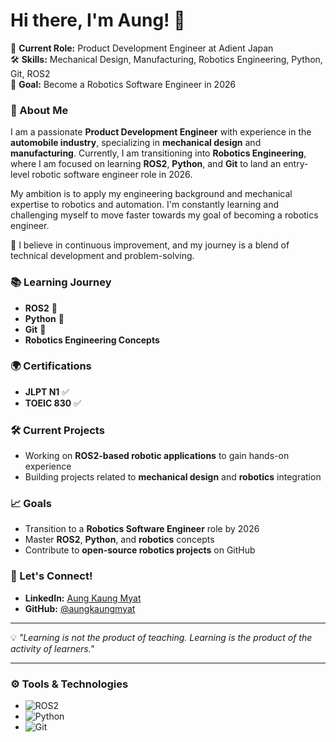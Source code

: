 # Hi there, I'm Aung! 👋

🚗 **Current Role:** Product Development Engineer at Adient Japan  
🛠 **Skills:** Mechanical Design, Manufacturing, Robotics Engineering, Python, Git, ROS2  
🎯 **Goal:** Become a Robotics Software Engineer in 2026

### 🚀 About Me
I am a passionate **Product Development Engineer** with experience in the **automobile industry**, specializing in **mechanical design** and **manufacturing**. Currently, I am transitioning into **Robotics Engineering**, where I am focused on learning **ROS2**, **Python**, and **Git** to land an entry-level robotic software engineer role in 2026.

My ambition is to apply my engineering background and mechanical expertise to robotics and automation. I'm constantly learning and challenging myself to move faster towards my goal of becoming a robotics engineer. 

🔧 I believe in continuous improvement, and my journey is a blend of technical development and problem-solving. 

### 📚 Learning Journey
- **ROS2** 🦾
- **Python** 🐍
- **Git** 🐙
- **Robotics Engineering Concepts**

### 🌍 Certifications
- **JLPT N1** ✅
- **TOEIC 830** ✅

### 🛠 Current Projects
- Working on **ROS2-based robotic applications** to gain hands-on experience
- Building projects related to **mechanical design** and **robotics** integration

### 📈 Goals
- Transition to a **Robotics Software Engineer** role by 2026
- Master **ROS2**, **Python**, and **robotics** concepts
- Contribute to **open-source robotics projects** on GitHub

### 🤝 Let's Connect!
- **LinkedIn:** [Aung Kaung Myat](https://www.linkedin.com/in/aung-kaung-myat)
- **GitHub:** [@aungkaungmyat](https://github.com/aungkaungmyat)

---

💡 _"Learning is not the product of teaching. Learning is the product of the activity of learners."_

---

### ⚙️ Tools & Technologies
- ![ROS2](https://img.shields.io/badge/ROS2-000000?style=flat&logo=ros&logoColor=white)  
- ![Python](https://img.shields.io/badge/Python-000000?style=flat&logo=python&logoColor=white)  
- ![Git](https://img.shields.io/badge/Git-000000?style=flat&logo=git&logoColor=white)
